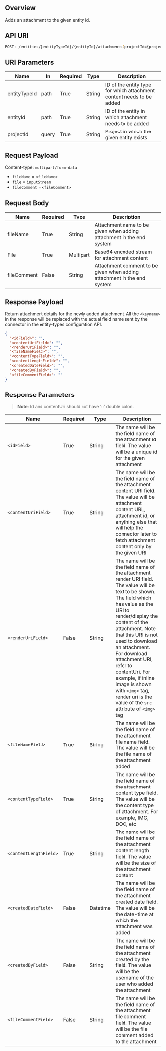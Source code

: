 ## Overview
Adds an attachment to the given entity id.

## API URI
```bash
POST: /entities/{entityTypeId}/{entityId}/attachments?projectId={projectId}
```

## URI Parameters

| Name          | In    | Required | Type   | Description                                                  |
|---------------|-------|----------|--------|--------------------------------------------------------------|
| entityTypeId  | path  | True     | String | ID of the entity type for which attachment content needs to be added |
| entityId      | path  | True     | String | ID of the entity in which attachment needs to be added      |
| projectId     | query | True     | String | Project in which the given entity exists                    |

## Request Payload
Content-type: `multipart/form-data`

- `fileName` = `<fileName>`  
- `file` = `inputStream`  
- `fileComment` = `<fileComment>`

## Request Body

| Name        | Required | Type      | Description                                         |
|-------------|----------|-----------|-----------------------------------------------------|
| fileName    | True     | String    | Attachment name to be given when adding attachment in the end system |
| File        | True     | Multipart | Base64 encoded stream for attachment content       |
| fileComment | False    | String    | Attachment comment to be given when adding attachment in the end system |

## Response Payload

Return attachment details for the newly added attachment. All the `<keyname>` in the response will be replaced with the actual field name sent by the connector in the entity-types configuration API.

```json
{ 
  "<idField>": "", 
  "<contentUriField>": "", 
  "<renderUriField>": "", 
  "<fileNameField>": "", 
  "<contentTypeField>": "", 
  "<contentLengthField>": "", 
  "<createdDateField>": "", 
  "<createdByField>": "",
  "<fileCommentField>": ""
}
```
## Response Parameters

>**Note**: Id and contentUri should not have ‘::’ double colon.

| Name | Required | Type | Description |
|------|----------|------|-------------|
| `<idField>` | True | String | The name will be the field name of the attachment id field. The value will be a unique id for the given attachment |
| `<contentUriField>` | True | String | The name will be the field name of the attachment content URI field. The value will be attachment content URL, attachment id, or anything else that will help the connector later to fetch attachment content only by the given URI |
| `<renderUriField>` | False | String | The name will be the field name of the attachment render URI field. The value will be text to be shown. The field which has value as the URI to render/display the content of the attachment. Note that this URI is not used to download an attachment. For download attachment URI, refer to contentUri. For example, if inline image is shown with `<img>` tag, render uri is the value of the `src` attribute of `<img>` tag |
| `<fileNameField>` | True | String | The name will be the field name of the attachment file name field. The value will be the file name of the attachment added |
| `<contentTypeField>` | True | String | The name will be the field name of the attachment content type field. The value will be the content type of attachment. For example, IMG, DOC, etc |
| `<contentLengthField>` | True | String | The name will be the field name of the attachment content length field. The value will be the size of the attachment content |
| `<createdDateField>` | False | Datetime | The name will be the field name of the attachment created date field. The value will be the date-time at which the attachment was added |
| `<createdByField>` | False | String | The name will be the field name of the attachment created by the field. The value will be the username of the user who added the attachment |
| `<fileCommentField>` | False | String | The name will be the field name of the attachment file comment field. The value will be the file comment added to the attachment |

